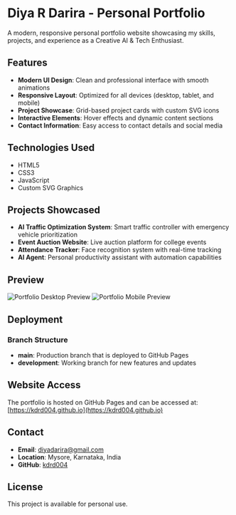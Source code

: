 # Diya R Darira - Personal Portfolio

A modern, responsive personal portfolio website showcasing my skills, projects, and experience as a Creative AI & Tech Enthusiast.



## Features

- **Modern UI Design**: Clean and professional interface with smooth animations
- **Responsive Layout**: Optimized for all devices (desktop, tablet, and mobile)
- **Project Showcase**: Grid-based project cards with custom SVG icons
- **Interactive Elements**: Hover effects and dynamic content sections
- **Contact Information**: Easy access to contact details and social media

## Technologies Used

- HTML5
- CSS3
- JavaScript
- Custom SVG Graphics

## Projects Showcased

- **AI Traffic Optimization System**: Smart traffic controller with emergency vehicle prioritization
- **Event Auction Website**: Live auction platform for college events
- **Attendance Tracker**: Face recognition system with real-time tracking
- **AI Agent**: Personal productivity assistant with automation capabilities

## Preview

![Portfolio Desktop Preview](./website-demo-image/desktop.png "Desktop Preview")
![Portfolio Mobile Preview](./website-demo-image/mobile.png "Mobile Preview")

## Deployment

### Branch Structure
- **main**: Production branch that is deployed to GitHub Pages
- **development**: Working branch for new features and updates

## Website Access

The portfolio is hosted on GitHub Pages and can be accessed at: [https://kdrd004.github.io](https://kdrd004.github.io)

## Contact

- **Email**: diyadarira@gmail.com
- **Location**: Mysore, Karnataka, India
- **GitHub**: [kdrd004](https://github.com/kdrd004)

## License

This project is available for personal use.
